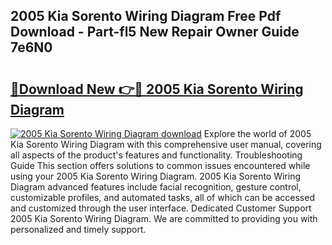 ## 2005 Kia Sorento Wiring Diagram Free Pdf Download - Part-fl5 New Repair Owner Guide 7e6N0

# <h2><a href="http://dflg3b9.blite.top/?on=2005+Kia+Sorento+Wiring+Diagram">🔗Download New 👉🔴 2005 Kia Sorento Wiring Diagram</a></h2>

[![2005 Kia Sorento Wiring Diagram download](https://i.imgur.com/lujVjoI.png)](http://dflg3b9.blite.top/?on=2005+Kia+Sorento+Wiring+Diagram)
Explore the world of 2005 Kia Sorento Wiring Diagram with this comprehensive user manual, covering all aspects of the product's features and functionality. Troubleshooting Guide This section offers solutions to common issues encountered while using your 2005 Kia Sorento Wiring Diagram. 2005 Kia Sorento Wiring Diagram advanced features include facial recognition, gesture control, customizable profiles, and automated tasks, all of which can be accessed and customized through the user interface. Dedicated Customer Support 2005 Kia Sorento Wiring Diagram. We are committed to providing you with personalized and timely support.
